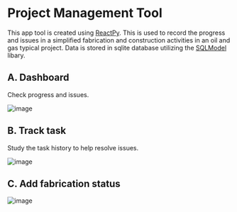 # Project Management Tool

This app tool is created using [ReactPy](https://reactpy.dev/docs/guides/getting-started/index.html). This is used to record the progress and issues in a simplified fabrication and construction activities in an oil and gas typical project. Data is stored in sqlite database utilizing the [SQLModel](https://sqlmodel.tiangolo.com/) libary.

## A. Dashboard

Check progress and issues.

![image](https://github.com/fsmosca/project-management-tool/assets/22366935/1e2974cd-6c73-4dca-91fd-3fc8d176aff1)

## B. Track task

Study the task history to help resolve issues.

![image](https://github.com/fsmosca/project-management-tool/assets/22366935/53a9ec68-44fe-4123-92a5-dbc3905944cc)

## C. Add fabrication status

![image](https://github.com/fsmosca/project-management-tool/assets/22366935/3f88f057-dc26-451e-a143-5a8935c84b9b)
